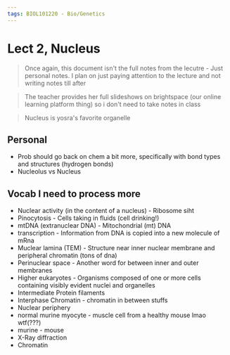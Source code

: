 ```yaml
---
tags: BIOL101220 - Bio/Genetics
---
```

# Lect 2, Nucleus

> Once again, this document isn't the full notes from the lecutre - Just personal notes. I plan on just paying attention to the lecture and not writing notes till after

> The teacher provides her full slideshows on brightspace (our online learning platform thing) so i don't need to take notes in class

> Nucleus is yosra's favorite organelle

## Personal 

- Prob should go back on chem a bit more, specifically with bond types and structures (hydrogen bonds)
- Nucleolus vs Nucleus


## Vocab I need to process more

- Nuclear activity (in the content of a nucleus) - Ribosome siht
- Pinocytosis - Cells taking in fluids (cell drinking!)
- mtDNA (extranuclear DNA) - Mitochondrial (mt) DNA
- transcription - Information from DNA is copied into a new molecule of mRna
- Muclear lamina (TEM) - Structure near inner nuclear membrane and peripheral chromatin (tons of dna)
- Perinuclear space - Another word for between inner and outer membranes
- Higher eukaryotes - Organisms composed of one or more cells containing visibly evident nuclei and organelles
- Intermediate Protein filaments
- Interphase Chromatin - chromatin in between stuffs
- Nuclear periphery
- normal murine myocyte - muscle cell from a healthy mouse lmao wtf(???)
- murine - mouse
- X-Ray diffraction
- Chromatin